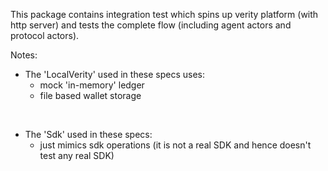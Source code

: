 This package contains integration test which spins up verity platform (with http server)
and tests the complete flow (including agent actors and protocol actors).

Notes:
* The 'LocalVerity' used in these specs uses:
  * mock 'in-memory' ledger
  * file based wallet storage

<br/>

* The 'Sdk' used in these specs:
  * just mimics sdk operations (it is not a real SDK and hence doesn't test any real SDK)